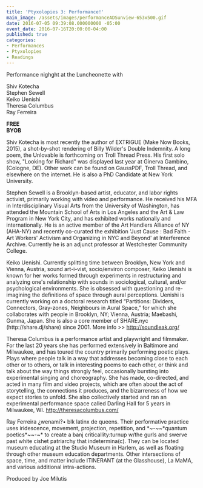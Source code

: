 ```yaml
---
title: 'Ptyxolopies 3: Performance!'
main_image: /assets/images/performanceADSunview-653x500.gif
date: 2016-07-05 09:39:08.000000000 -05:00
event_date: 2016-07-16T20:00:00-04:00
published: true
categories:
- Performances
- Ptyxolopies
- Readings
---
```

<p>Performance nighght at the Luncheonette with</p>
<p>Shiv Kotecha<br />
Stephen Sewell<br />
Keiko Uenishi<br />
Theresa Columbus<br />
Ray Ferreira</p>
<p><strong>FREE</strong><br />
<strong>BYOB</strong></p>
<p>Shiv Kotecha is most recently the author of EXTRIGUE (Make Now Books, 2015), a shot-by-shot rendering of Billy Wilder's Double Indemnity. A long poem, the Unlovable is forthcoming on Troll Thread Press. His first solo show, "Looking for Richard" was displayed last year at Ginerva Gambino, (Cologne, DE). Other work can be found on GaussPDF, Troll Thread, and elsewhere on the internet. He is also a PhD Candidate at New York University.</p>
<p>Stephen Sewell is a Brooklyn-based artist, educator, and labor rights activist, primarily working with video and performance. He received his MFA in Interdisciplinary Visual Arts from the University of Washington, has attended the Mountain School of Arts in Los Angeles and the Art &amp; Law Program in New York City, and has exhibited works nationally and internationally. He is an active member of the Art Handlers Alliance of NY (AHA-NY) and recently co-curated the exhibition 'Just Cause : Bad Faith - Art Workers' Activism and Organizing in NYC and Beyond' at Interference Archive. Currently he is an adjunct professor at Westchester Community College.</p>
<p>Keiko Uenishi. Currently splitting time between Brooklyn, New York and Vienna, Austria, sound art-i-vist, socio/environ composer, Keiko Uenishi is known for her works formed through experiments in restructuring and analyzing one's relationship with sounds in sociological, cultural, and/or psychological environments. She is obsessed with questioning and re-imagining the definitions of space through aural perceptions. Uenishi is currently working on a doctoral research titled “Partitions: Dividers, Connectors, Gray-zones, Neighbours in Aural Space,” for which she collaborates with people in Brooklyn, NY; Vienna, Austria; Maebashi, Gunma, Japan. She is also a core member of SHARE.nyc (http://share.dj/share) since 2001. More info &gt;&gt; <a href="http://soundleak.org/">http://soundleak.org/</a></p>
<p>Theresa Columbus is a performance artist and playwright and filmmaker. For the last 20 years she has performed extensively in Baltimore and Milwaukee, and has toured the country primarily performing poetic plays. Plays where people talk in a way that addresses becoming close to each other or to others, or talk in interesting poems to each other, or think and talk about the way things strongly feel, occasionally bursting into experimental singing and choreography. She has made, co-directed, and acted in many film and video projects, which are often about the act of storytelling, the connections it produces, and the bizarreness of how we expect stories to unfold. She also collectively started and ran an experimental performance space called Darling Hall for 5 years in Milwaukee, WI. <a href="http://theresacolumbus.com/">http://theresacolumbus.com/</a></p>
<p>Ray Ferreira ¿wenami?• blk latinx de queens. Their performative practice uses iridescence, movement, projection, repetition, and *~-~~*quantum poetics*~~-~* to create a banj criticallity:turnup w/the gurls and swerve past white cishet patriarchy that indetermina(c). They can be located museum educating at the Studio Museum in Harlem, as well as floating through other museum education departments. Other intersections of space, time, and matter include ITINERANT (at the Glasshouse), La MaMA, and various additional intra-actions.</p>
<p>Produced by Joe Milutis</p>
